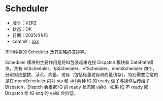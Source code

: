 # Scheduler

- 版本：V2R2
- 状态：OK
- 日期：2025/01/15
- commit：[xxx](https://github.com/OpenXiangShan/XiangShan/tree/xxx)

不同种类的 Scheduler 及其策略的描述等。

Scheduler 模块的主要作用是将IQ包装起来连接 Dispatch 模块和 DataPath模块，共有
intScheduler、fpScheduler、vfScheduler、memScheduler
四个，分别对应整数、浮点、向量、访存（包括标量访存和向量访存），特别需要注意的是在 memScheduler 内对 sta 和 std 两种 IQ 的
ready 做了与操作后传给了 Dispatch，Disptch 会根据 IQ 的 ready 状态回 valid，如果 IQ 不 ready 那
Dispatch 给 IQ enq 的 valid 会拉低。
